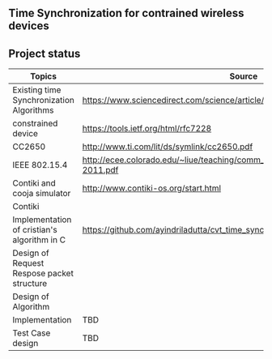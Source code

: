 Time Synchronization for contrained wireless devices
-------------------------------------------------------------

Project status
--------------

|Topics                                     | Source    | Status |
|-------------------------------------------|-----------|--------|
|Existing time Synchronization Algorithms | https://www.sciencedirect.com/science/article/pii/S1570870505000144 | Complete|
|constrained device |https://tools.ietf.org/html/rfc7228 |Complete |
|CC2650 |http://www.ti.com/lit/ds/symlink/cc2650.pdf | complete |
|IEEE 802.15.4 | http://ecee.colorado.edu/~liue/teaching/comm_standards/2015S_zigbee/802.15.4-2011.pdf| Complete |
|Contiki and cooja simulator | http://www.contiki-os.org/start.html | complete |
|Contiki | |complete |
|Implementation of cristian's algorithm in C| https://github.com/ayindriladutta/cvt_time_synch/tree/master/cristian_Algo | Complete |
|Design of Request Respose packet structure | | Complete |
|Design of Algorithm | |complete |
|Implementation | TBD |
|Test Case design |TBD |
 
